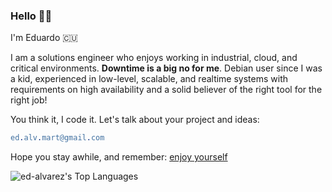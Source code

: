 ### Hello 👋🏻

I'm Eduardo 🇨🇺

I am a solutions engineer who enjoys working in industrial, cloud, and critical environments. **Downtime is a big no for me**. Debian user since I was a kid, experienced in low-level, scalable, and realtime systems with requirements on high availability and a solid believer of the right tool for the right job!

You think it, I code it. Let's talk about your project and ideas:

```erl
ed.alv.mart@gmail.com
```

Hope you stay awhile, and remember: [enjoy yourself](https://www.youtube.com/watch?v=qzj4gHuH2LA)

![ed-alvarez's Top Languages](https://github-readme-stats.vercel.app/api/top-langs/?username=ed-alvarez&theme=gruvbox&show_icons=true&hide_border=true&layout=compact&size_weight=0.3&count_weight=0.5)
